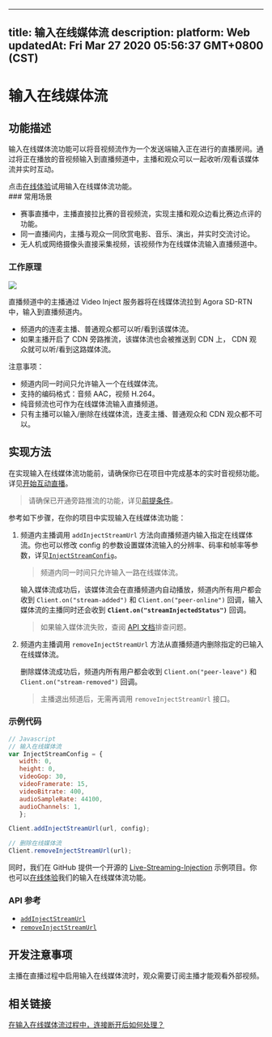 
---
title: 输入在线媒体流
description: 
platform: Web
updatedAt: Fri Mar 27 2020 05:56:37 GMT+0800 (CST)
---
# 输入在线媒体流
## 功能描述
输入在线媒体流功能可以将音视频流作为一个发送端输入正在进行的直播房间。通过将正在播放的音视频输入到直播频道中，主播和观众可以一起收听/观看该媒体流并实时互动。

<div class="alert info">点击<a href="https://webdemo.agora.io/agora-web-showcase/examples/Agora-Interactive-Broadcasting-Live-Streaming-Injection-Web/">在线体验</a>试用输入在线媒体流功能。</div>
### 常用场景

- 赛事直播中，主播直接拉比赛的音视频流，实现主播和观众边看比赛边点评的功能。
- 同一直播间内，主播与观众一同欣赏电影、音乐、演出，并实时交流讨论。
- 无人机或网络摄像头直接采集视频，该视频作为在线媒体流输入直播频道中。

### 工作原理

![](https://web-cdn.agora.io/docs-files/1576059223619)

直播频道中的主播通过 Video Inject 服务器将在线媒体流拉到 Agora SD-RTN 中，输入到直播频道内。

- 频道内的连麦主播、普通观众都可以听/看到该媒体流。
- 如果主播开启了 CDN 旁路推流，该媒体流也会被推送到 CDN 上， CDN 观众就可以听/看到这路媒体流。

<div class="alert note">注意事项：
	<ul><li>频道内同一时间只允许输入一个在线媒体流。</li>
		<li>支持的编码格式：音频 AAC，视频 H.264。</li>
		<li>纯音频流也可作为在线媒体流输入直播频道。</li>
		<li>只有主播可以输入/删除在线媒体流，连麦主播、普通观众和 CDN 观众都不可以。</li>
	</ul>
</div>


## 实现方法

在实现输入在线媒体流功能前，请确保你已在项目中完成基本的实时音视频功能。详见[开始互动直播](../../cn/Audio%20Broadcast/start_live_web.md)。

> 请确保已开通旁路推流的功能，详见[前提条件](../../cn/Audio%20Broadcast/cdn_streaming_web.md)。

参考如下步骤，在你的项目中实现输入在线媒体流功能：

1. 频道内主播调用 `addInjectStreamUrl` 方法向直播频道内输入指定在线媒体流。你也可以修改 config 的参数设置媒体流输入的分辨率、码率和帧率等参数，详见[`InjectStreamConfig`](https://docs.agora.io/cn/Audio%20Broadcast/API%20Reference/web/interfaces/agorartc.injectstreamconfig.html)。

   > 频道内同一时间只允许输入一路在线媒体流。

   输入媒体流成功后，该媒体流会在直播频道内自动播放，频道内所有用户都会收到 `Client.on("stream-added")` 和 `Client.on("peer-online")` 回调，输入媒体流的主播同时还会收到 **`Client.on("streamInjectedStatus")`** 回调。

   > 如果输入媒体流失败，查阅 [API 文档](https://docs.agora.io/cn/Audio%20Broadcast/API%20Reference/web/interfaces/agorartc.client.html#on)排查问题。

2. 频道内主播调用 `removeInjectStreamUrl` 方法从直播频道内删除指定的已输入在线媒体流。

   删除媒体流成功后，频道内所有用户都会收到  `Client.on("peer-leave")` 和 `Client.on("stream-removed")` 回调。

   > 主播退出频道后，无需再调用 `removeInjectStreamUrl` 接口。



### 示例代码

```javascript
// Javascript
// 输入在线媒体流
var InjectStreamConfig = {
   width: 0,
   height: 0,
   videoGop: 30,
   videoFramerate: 15,
   videoBitrate: 400,
   audioSampleRate: 44100,
   audioChannels: 1,
   };

Client.addInjectStreamUrl(url, config);

// 删除在线媒体流
Client.removeInjectStreamUrl(url);
```

同时，我们在 GitHub 提供一个开源的 [Live-Streaming-Injection](https://github.com/AgoraIO/Advanced-Interactive-Broadcasting/tree/master/Live-Streaming-Injection) 示例项目。你也可以[在线体验](https://webdemo.agora.io/agora-web-showcase/examples/Agora-Interactive-Broadcasting-Live-Streaming-Injection-Web/)我们的输入在线媒体流功能。

<a name="api"></a>
### API 参考

- [`addInjectStreamUrl`](https://docs.agora.io/cn/Audio%20Broadcast/API%20Reference/web/interfaces/agorartc.client.html#addinjectstreamurl)
- [`removeInjectStreamUrl`](https://docs.agora.io/cn/Audio%20Broadcast/API%20Reference/web/interfaces/agorartc.client.html#removeinjectstreamurl)

## 开发注意事项

主播在直播过程中启用输入在线媒体流时，观众需要订阅主播才能观看外部视频。

## 相关链接
[在输入在线媒体流过程中，连接断开后如何处理？](https://docs.agora.io/cn/faq/injecting_stream_disconnection_web)
